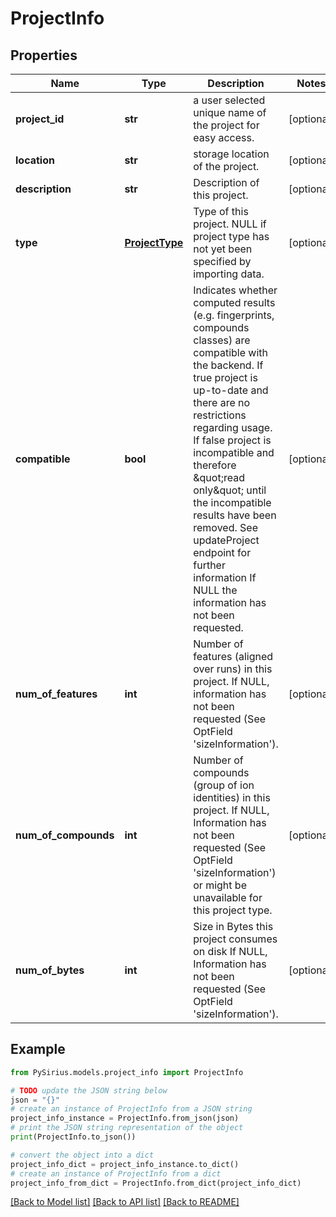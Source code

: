 # ProjectInfo


## Properties

Name | Type | Description | Notes
------------ | ------------- | ------------- | -------------
**project_id** | **str** | a user selected unique name of the project for easy access. | [optional] 
**location** | **str** | storage location of the project. | [optional] 
**description** | **str** | Description of this project. | [optional] 
**type** | [**ProjectType**](ProjectType.md) | Type of this project.  NULL if project type has not yet been specified by importing data. | [optional] 
**compatible** | **bool** | Indicates whether computed results (e.g. fingerprints, compounds classes) are compatible with the backend.  If true project is up-to-date and there are no restrictions regarding usage.  If false project is incompatible and therefore \&quot;read only\&quot; until the incompatible results have been removed. See updateProject endpoint for further information  If NULL the information has not been requested. | [optional] 
**num_of_features** | **int** | Number of features (aligned over runs) in this project. If NULL, information has not been requested (See OptField &#39;sizeInformation&#39;). | [optional] 
**num_of_compounds** | **int** | Number of compounds (group of ion identities) in this project. If NULL, Information has not been requested (See OptField &#39;sizeInformation&#39;) or might be unavailable for this project type. | [optional] 
**num_of_bytes** | **int** | Size in Bytes this project consumes on disk If NULL, Information has not been requested (See OptField &#39;sizeInformation&#39;). | [optional] 

## Example

```python
from PySirius.models.project_info import ProjectInfo

# TODO update the JSON string below
json = "{}"
# create an instance of ProjectInfo from a JSON string
project_info_instance = ProjectInfo.from_json(json)
# print the JSON string representation of the object
print(ProjectInfo.to_json())

# convert the object into a dict
project_info_dict = project_info_instance.to_dict()
# create an instance of ProjectInfo from a dict
project_info_from_dict = ProjectInfo.from_dict(project_info_dict)
```
[[Back to Model list]](../README.md#documentation-for-models) [[Back to API list]](../README.md#documentation-for-api-endpoints) [[Back to README]](../README.md)


